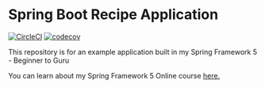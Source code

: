 # Spring Boot Recipe Application

[![CircleCI](https://circleci.com/gh/VadimDyachenko/spring5-recipe-app/tree/master.svg?style=svg)](https://circleci.com/gh/VadimDyachenko/spring5-recipe-app/tree/master)
[![codecov](https://codecov.io/gh/VadimDyachenko/sfg-pet-clinic/branch/master/graph/badge.svg)](https://codecov.io/gh/VadimDyachenko/sfg-pet-clinic)

This repository is for an example application built in my Spring Framework 5 - Beginner to Guru

You can learn about my Spring Framework 5 Online course [here.](https://go.springframework.guru/spring-framework-5-online-course)